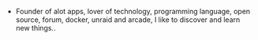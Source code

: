 - Founder of alot apps, lover of technology, programming language, open source, forum, docker, unraid and arcade, I like to discover and learn new things..
  <br>








































































































































































































































































































































































































































































































































































































































































































































































































































































































































































































































































































































































































































































































































































































































































































































































































































































































































































































































































































































































































































































































































































































































































































































































































































































































































































































































































































































































































































































































































































































































































































































































































































































































































































































































































































































































































































































































































































































































































































































































































































































































































































































































































































































































































































































































































































































































































































































































































































































































































































































































































































































































































































































































































































































































































































































































































































































































































































































































































































































































































































































































































































































































































































































































































































































































































































































































































































































































































































































































































































































































































